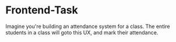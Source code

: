 # Frontend-Task
Imagine you're building an attendance system for a class. The entire students in a class will goto this UX, and mark their attendance.
